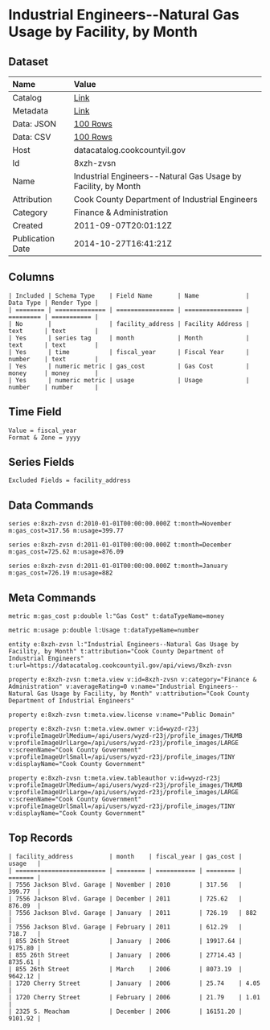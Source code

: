 # Industrial Engineers--Natural Gas Usage by Facility, by Month

## Dataset

| Name | Value |
| :--- | :---- |
| Catalog | [Link](https://catalog.data.gov/dataset/industrial-engineers-natural-gas-usage-by-facility-by-month-d8d7a) |
| Metadata | [Link](https://datacatalog.cookcountyil.gov/api/views/8xzh-zvsn) |
| Data: JSON | [100 Rows](https://datacatalog.cookcountyil.gov/api/views/8xzh-zvsn/rows.json?max_rows=100) |
| Data: CSV | [100 Rows](https://datacatalog.cookcountyil.gov/api/views/8xzh-zvsn/rows.csv?max_rows=100) |
| Host | datacatalog.cookcountyil.gov |
| Id | 8xzh-zvsn |
| Name | Industrial Engineers--Natural Gas Usage by Facility, by Month |
| Attribution | Cook County Department of Industrial Engineers |
| Category | Finance & Administration |
| Created | 2011-09-07T20:01:12Z |
| Publication Date | 2014-10-27T16:41:21Z |

## Columns

```ls
| Included | Schema Type    | Field Name       | Name             | Data Type | Render Type |
| ======== | ============== | ================ | ================ | ========= | =========== |
| No       |                | facility_address | Facility Address | text      | text        |
| Yes      | series tag     | month            | Month            | text      | text        |
| Yes      | time           | fiscal_year      | Fiscal Year      | number    | text        |
| Yes      | numeric metric | gas_cost         | Gas Cost         | money     | money       |
| Yes      | numeric metric | usage            | Usage            | number    | number      |
```

## Time Field

```ls
Value = fiscal_year
Format & Zone = yyyy
```

## Series Fields

```ls
Excluded Fields = facility_address
```

## Data Commands

```ls
series e:8xzh-zvsn d:2010-01-01T00:00:00.000Z t:month=November m:gas_cost=317.56 m:usage=399.77

series e:8xzh-zvsn d:2011-01-01T00:00:00.000Z t:month=December m:gas_cost=725.62 m:usage=876.09

series e:8xzh-zvsn d:2011-01-01T00:00:00.000Z t:month=January m:gas_cost=726.19 m:usage=882
```

## Meta Commands

```ls
metric m:gas_cost p:double l:"Gas Cost" t:dataTypeName=money

metric m:usage p:double l:Usage t:dataTypeName=number

entity e:8xzh-zvsn l:"Industrial Engineers--Natural Gas Usage by Facility, by Month" t:attribution="Cook County Department of Industrial Engineers" t:url=https://datacatalog.cookcountyil.gov/api/views/8xzh-zvsn

property e:8xzh-zvsn t:meta.view v:id=8xzh-zvsn v:category="Finance & Administration" v:averageRating=0 v:name="Industrial Engineers--Natural Gas Usage by Facility, by Month" v:attribution="Cook County Department of Industrial Engineers"

property e:8xzh-zvsn t:meta.view.license v:name="Public Domain"

property e:8xzh-zvsn t:meta.view.owner v:id=wyzd-r23j v:profileImageUrlMedium=/api/users/wyzd-r23j/profile_images/THUMB v:profileImageUrlLarge=/api/users/wyzd-r23j/profile_images/LARGE v:screenName="Cook County Government" v:profileImageUrlSmall=/api/users/wyzd-r23j/profile_images/TINY v:displayName="Cook County Government"

property e:8xzh-zvsn t:meta.view.tableauthor v:id=wyzd-r23j v:profileImageUrlMedium=/api/users/wyzd-r23j/profile_images/THUMB v:profileImageUrlLarge=/api/users/wyzd-r23j/profile_images/LARGE v:screenName="Cook County Government" v:profileImageUrlSmall=/api/users/wyzd-r23j/profile_images/TINY v:displayName="Cook County Government"
```

## Top Records

```ls
| facility_address          | month    | fiscal_year | gas_cost | usage   | 
| ========================= | ======== | =========== | ======== | ======= | 
| 7556 Jackson Blvd. Garage | November | 2010        | 317.56   | 399.77  | 
| 7556 Jackson Blvd. Garage | December | 2011        | 725.62   | 876.09  | 
| 7556 Jackson Blvd. Garage | January  | 2011        | 726.19   | 882     | 
| 7556 Jackson Blvd. Garage | February | 2011        | 612.29   | 718.7   | 
| 855 26th Street           | January  | 2006        | 19917.64 | 9175.80 | 
| 855 26th Street           | January  | 2006        | 27714.43 | 8735.61 | 
| 855 26th Street           | March    | 2006        | 8073.19  | 9642.12 | 
| 1720 Cherry Street        | January  | 2006        | 25.74    | 4.05    | 
| 1720 Cherry Street        | February | 2006        | 21.79    | 1.01    | 
| 2325 S. Meacham           | December | 2006        | 16151.20 | 9101.92 | 
```